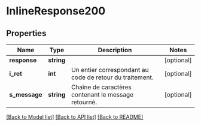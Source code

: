 # InlineResponse200

## Properties
Name | Type | Description | Notes
------------ | ------------- | ------------- | -------------
**response** | **string** |  | [optional] 
**i_ret** | **int** | Un entier correspondant au code de retour du traitement. | [optional] 
**s_message** | **string** | Chaîne de caractères contenant le message retourné. | [optional] 

[[Back to Model list]](../README.md#documentation-for-models) [[Back to API list]](../README.md#documentation-for-api-endpoints) [[Back to README]](../README.md)


